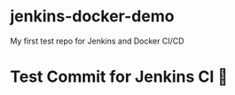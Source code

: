 # jenkins-docker-demo
My first test repo for Jenkins and Docker CI/CD
# Test Commit for Jenkins CI 🚀
